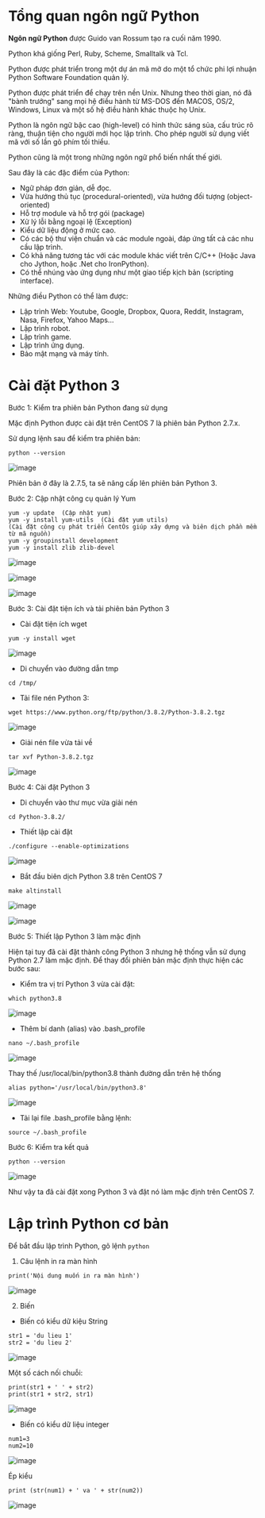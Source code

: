 # Tổng quan ngôn ngữ Python

**Ngôn ngữ Python** được Guido van Rossum tạo ra cuối năm 1990. 

Python khá giống Perl, Ruby, Scheme, Smalltalk và Tcl. 

Python được phát triển trong một dự án mã mở do một tổ chức phi lợi nhuận Python Software Foundation quản lý. 

Python được phát triển để chạy trên nền Unix. Nhưng theo thời gian, nó đã "bành trướng" sang mọi hệ điều hành từ MS-DOS đến MACOS, OS/2, Windows, Linux và một số hệ điều hành khác thuộc họ Unix.

Python là ngôn ngữ bậc cao (high-level) có hình thức sáng sủa, cấu trúc rõ ràng, thuận tiện cho người mới học lập trình. Cho phép người sử dụng viết mã với số lần gõ phím tối thiểu. 

Python cũng là một trong những ngôn ngữ phổ biến nhất thế giới.

Sau đây là các đặc điểm của Python:
- Ngữ pháp đơn giản, dễ đọc.
- Vừa hướng thủ tục (procedural-oriented), vừa hướng đối tượng (object-oriented)
- Hỗ trợ module và hỗ trợ gói (package)
- Xử lý lỗi bằng ngoại lệ (Exception)
- Kiểu dữ liệu động ở mức cao.
- Có các bộ thư viện chuẩn và các module ngoài, đáp ứng tất cả các nhu cầu lập trình.
- Có khả năng tương tác với các module khác viết trên C/C++ (Hoặc Java cho Jython, hoặc .Net cho IronPython).
- Có thể nhúng vào ứng dụng như một giao tiếp kịch bản (scripting interface).

Những điều Python có thể làm được:
- Lập trình Web: Youtube, Google, Dropbox, Quora, Reddit, Instagram, Nasa, Firefox, Yahoo Maps...
- Lập trình robot.
- Lập trình game.
- Lập trình ứng dụng.
- Bảo mật mạng và máy tính. 

# Cài đặt Python 3

Bước 1: Kiểm tra phiên bản Python đang sử dụng

Mặc định Python được cài đặt trên CentOS 7 là phiên bản Python 2.7.x. 

Sử dụng lệnh sau để kiểm tra phiên bản:
```
python --version
```

![image](https://user-images.githubusercontent.com/111716161/189559414-664bc7fe-8b13-4429-8840-2211baea931c.png)

Phiên bản ở đây là 2.7.5, ta sẽ nâng cấp lên phiên bản Python 3.

Bước 2: Cập nhật công cụ quản lý Yum

```
yum -y update  (Cập nhật yum)
yum -y install yum-utils  (Cài đặt yum utils)
(Cài đặt công cụ phát triển CentOs giúp xây dựng và biên dịch phần mềm từ mã nguồn)
yum -y groupinstall development 
yum -y install zlib zlib-devel
```

![image](https://user-images.githubusercontent.com/111716161/189559855-b21e0c64-a55d-45a7-a817-8ea0b0e2da3c.png)

![image](https://user-images.githubusercontent.com/111716161/189559892-0e0adf66-7c3d-4446-8b77-760d51e3bbcd.png)

![image](https://user-images.githubusercontent.com/111716161/189560673-3b956a49-142d-41a6-a4d3-0f3000e198fc.png)

Bước 3: Cài đặt tiện ích và tải phiên bản Python 3

- Cài đặt tiện ích wget

```
yum -y install wget
```

![image](https://user-images.githubusercontent.com/111716161/189560803-d1bb0ac0-c73d-406d-9b94-347c11b0f2c4.png)

- Di chuyển vào đường dẫn tmp

```
cd /tmp/
```

- Tải file nén Python 3:

```
wget https://www.python.org/ftp/python/3.8.2/Python-3.8.2.tgz
```

![image](https://user-images.githubusercontent.com/111716161/189560983-120997fe-a54e-41ff-a98a-4124ac65783d.png)

- Giải nén file vừa tải về

```
tar xvf Python-3.8.2.tgz
```

![image](https://user-images.githubusercontent.com/111716161/189561075-3d65b08b-0b12-445f-ac8a-ff07b905f69c.png)

Bước 4: Cài đặt Python 3

- Di chuyển vào thư mục vừa giải nén

```
cd Python-3.8.2/
```

- Thiết lập cài đặt

```
./configure --enable-optimizations
```

![image](https://user-images.githubusercontent.com/111716161/189561335-ef1149b0-d17a-4532-a9ff-4ebb520cc9d6.png)

- Bắt đầu biên dịch Python 3.8 trên CentOS 7 

```
make altinstall
```

![image](https://user-images.githubusercontent.com/111716161/189561353-cfb46f32-678c-4ca2-8b38-f4aa135a96b2.png)

![image](https://user-images.githubusercontent.com/111716161/189561592-3a9f3e76-45b9-4f35-9479-f2856dfe45e3.png)

Bước 5: Thiết lập Python 3 làm mặc định

Hiện tại tuy đã cài đặt thành công Python 3 nhưng hệ thống vẫn sử dụng Python 2.7 làm mặc định. Để thay đổi phiên bản mặc định thực hiện các bước sau:

- Kiểm tra vị trí Python 3 vừa cài đặt:

```
which python3.8
```

![image](https://user-images.githubusercontent.com/111716161/189561623-ccde5728-babc-4fd6-a8a3-dbb31a73a47e.png)

- Thêm bí danh (alias) vào .bash_profile

```
nano ~/.bash_profile
```

![image](https://user-images.githubusercontent.com/111716161/189561754-d33680c0-16c2-4246-8555-1e4fcc33d700.png)

Thay thế /usr/local/bin/python3.8 thành đường dẫn trên hệ thống

```
alias python='/usr/local/bin/python3.8'
```

![image](https://user-images.githubusercontent.com/111716161/189562044-10912279-e2fc-4c48-8507-d13d4717b016.png)

- Tải lại file .bash_profile bằng lệnh:

```
source ~/.bash_profile
```

Bước 6: Kiểm tra kết quả

```
python --version
```

![image](https://user-images.githubusercontent.com/111716161/189562357-f27fc5c9-7c23-401b-a2cf-ac0b03934d5c.png)

Như vậy ta đã cài đặt xong Python 3 và đặt nó làm mặc định trên CentOS 7.

# Lập trình Python cơ bản

Để bắt đầu lập trình Python, gõ lệnh `python`

1. Câu lệnh in ra màn hình

```
print('Nội dung muốn in ra màn hình')
```

![image](https://user-images.githubusercontent.com/111716161/189563303-392ae39b-7be9-4a3f-801d-7bcfd4c1cdd9.png)

2. Biến

- Biến có kiểu dữ kiệu String

```
str1 = 'du lieu 1'
str2 = 'du lieu 2'
```

![image](https://user-images.githubusercontent.com/111716161/189563750-7660373c-53bf-4e60-b4f2-d7d7db15deac.png)

Một số cách nối chuỗi:

```
print(str1 + ' ' + str2)
print(str1 + str2, str1)
```

![image](https://user-images.githubusercontent.com/111716161/189564023-6398a48a-f623-49ce-9e38-07fd238aff75.png)

- Biến có kiểu dữ liệu integer

```
num1=3
num2=10
```

![image](https://user-images.githubusercontent.com/111716161/189564372-84a5e6da-bd24-44e1-add8-7da631d727ae.png)

Ép kiểu

```
print (str(num1) + ' va ' + str(num2))
```

![image](https://user-images.githubusercontent.com/111716161/189564410-bc036f11-244f-45a4-ba9d-ea28c75e8959.png)



